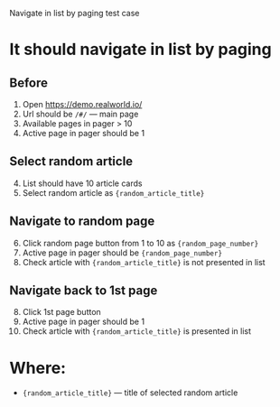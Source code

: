 Navigate in list by paging test case

# It should navigate in list by paging

## Before

1. Open https://demo.realworld.io/
2. Url should be `/#/` — main page
3. Available pages in pager > 10
4. Active page in pager should be 1

## Select random article

4. List should have 10 article cards
5. Select random article as `{random_article_title}`

## Navigate to random page

6. Click random page button from 1 to 10 as `{random_page_number}`
7. Active page in pager should be `{random_page_number}`
8. Check article with `{random_article_title}` is not presented in list

## Navigate back to 1st page

8. Click 1st page button
9. Active page in pager should be 1
10. Check article with `{random_article_title}` is presented in list

# Where:

* `{random_article_title}` — title of selected random article

